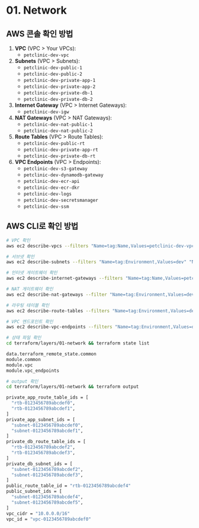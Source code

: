 # 01. Network

## AWS 콘솔 확인 방법

1. **VPC** (VPC > Your VPCs):
    - `petclinic-dev-vpc`
2. **Subnets** (VPC > Subnets):
    - `petclinic-dev-public-1`
    - `petclinic-dev-public-2`
    - `petclinic-dev-private-app-1`
    - `petclinic-dev-private-app-2`
    - `petclinic-dev-private-db-1`
    - `petclinic-dev-private-db-2`
3. **Internet Gateway** (VPC > Internet Gateways):
    - `petclinic-dev-igw`
4. **NAT Gateways** (VPC > NAT Gateways):
    - `petclinic-dev-nat-public-1`
    - `petclinic-dev-nat-public-2`
5. **Route Tables** (VPC > Route Tables):
    - `petclinic-dev-public-rt`
    - `petclinic-dev-private-app-rt`
    - `petclinic-dev-private-db-rt`
6. **VPC Endpoints** (VPC > Endpoints):
    - `petclinic-dev-s3-gateway`
    - `petclinic-dev-dynamodb-gateway`
    - `petclinic-dev-ecr-api`
    - `petclinic-dev-ecr-dkr`
    - `petclinic-dev-logs`
    - `petclinic-dev-secretsmanager`
    - `petclinic-dev-ssm`

## AWS CLI로 확인 방법

```bash
# VPC 확인
aws ec2 describe-vpcs --filters "Name=tag:Name,Values=petclinic-dev-vpc" --region ap-northeast-2 --query "Vpcs[*].[VpcId,CidrBlock,State]" --output table

# 서브넷 확인
aws ec2 describe-subnets --filters "Name=tag:Environment,Values=dev" "Name=tag:Project,Values=petclinic" --region ap-northeast-2 --query "Subnets[*].[SubnetId,CidrBlock,AvailabilityZone,Tags[?Key=='Name'].Value|[0]]" --output table

# 인터넷 게이트웨이 확인
aws ec2 describe-internet-gateways --filters "Name=tag:Name,Values=petclinic-dev-igw" --region ap-northeast-2 --query "InternetGateways[*].[InternetGatewayId,Attachments[0].VpcId]" --output table

# NAT 게이트웨이 확인
aws ec2 describe-nat-gateways --filter "Name=tag:Environment,Values=dev" "Name=tag:Project,Values=petclinic" --region ap-northeast-2 --query "NatGateways[*].[NatGatewayId,SubnetId,State]" --output table

# 라우팅 테이블 확인
aws ec2 describe-route-tables --filters "Name=tag:Environment,Values=dev" "Name=tag:Project,Values=petclinic" --region ap-northeast-2 --query "RouteTables[*].[RouteTableId,Tags[?Key=='Name'].Value|[0]]" --output table

# VPC 엔드포인트 확인
aws ec2 describe-vpc-endpoints --filters "Name=tag:Environment,Values=dev" "Name=tag:Project,Values=petclinic" --region ap-northeast-2 --query "VpcEndpoints[*].[VpcEndpointId,ServiceName,VpcEndpointType,State]" --output table

# 상태 파일 확인
cd terraform/layers/01-network && terraform state list

data.terraform_remote_state.common
module.common
module.vpc
module.vpc_endpoints

# output 확인
cd terraform/layers/01-network && terraform output

private_app_route_table_ids = [
  "rtb-0123456789abcdef0",
  "rtb-0123456789abcdef1",
]
private_app_subnet_ids = [
  "subnet-0123456789abcdef0",
  "subnet-0123456789abcdef1",
]
private_db_route_table_ids = [
  "rtb-0123456789abcdef2",
  "rtb-0123456789abcdef3",
]
private_db_subnet_ids = [
  "subnet-0123456789abcdef2",
  "subnet-0123456789abcdef3",
]
public_route_table_id = "rtb-0123456789abcdef4"
public_subnet_ids = [
  "subnet-0123456789abcdef4",
  "subnet-0123456789abcdef5",
]
vpc_cidr = "10.0.0.0/16"
vpc_id = "vpc-0123456789abcdef0"